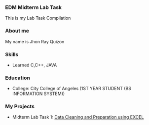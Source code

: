 ### EDM Midterm Lab Task
This is my Lab Task Compilation
### About me
My name is Jhon Ray Quizon
### Skills
- Learned C,C++, JAVA
### Education
- College: City College of Angeles (1ST YEAR STUDENT (BS INFORMATION SYSTEM))
### My Projects
- Midterm Lab Task 1:  [Data Cleaning and Preparation using EXCEL](https://github.com/jquizon24-0145/jquizon24-0145/tree/main/Midterm%20task%20)
